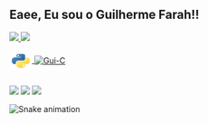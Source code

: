 ## Eaee, Eu sou o Guilherme Farah!!

<div>
  <a href="https://github.com/Guifaraah">
  <img height="150em" src="https://github-readme-stats.vercel.app/api?username=Guifaraah&show_icons=true&theme=dracula&include_all_commits=true&count_private=true"/>
  <img height="150em" src="https://github-readme-stats.vercel.app/api/top-langs/?username=Guifaraah&layout=compact&langs_count=8&theme=dracula"/>
    
</div>
  

<div style="display: inline_block"><br>
  <img align="center" alt="Gui-Python" height="30" width="40" src="https://raw.githubusercontent.com/devicons/devicon/master/icons/python/python-original.svg">
  <img align="center" alt="Gui-C" height="30" width="40" src="https://icongr.am/devicon/c-original.svg?size=128&color=010057">
  
</div>

##

<div>
  
  <a href="https://instagram.com/g_faraah" target="_blank"><img src="https://img.shields.io/badge/-Instagram-%23E4405F?style=for-the-badge&logo=instagram&logoColor=white" target="_blank"></a> 
  <a href = "mailto:gdcf.pro@gmail.com"><img src="https://img.shields.io/badge/-Gmail-%23333?style=for-the-badge&logo=gmail&logoColor=white" target="_blank"></a>
  <a href="https://www.linkedin.com/in/guilherme-do-carmo-farah-535b22225/" target="_blank"><img src="https://img.shields.io/badge/-LinkedIn-%230077B5?style=for-the-badge&logo=linkedin&logoColor=white" target="_blank"></a>
  
  ![Snake animation](https://github.com/Guifaraah/Guifaraah/blob/output/github-contribution-grid-snake.svg)
  
</div>
